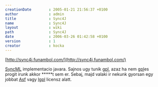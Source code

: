 ```yaml
---
creationDate        : 2005-01-21 21:56:37 +0100 
author              : admin 
title               : Sync4J 
name                : Sync4J 
layout              : wiki 
path                : Sync4J 
date                : 2006-03-26 01:42:58 +0100 
version             : 1 
creator             : kocka 
---
```

[http://sync4j.funambol.com/](http://sync4j.funambol.com/)

[SyncML](Missing.html) implementacio javara. Sajnos ugy tunik [gpl](GPL.html), azaz ha nem [gpl](GPL.html)es progit irunk akkor *****t sem er. Sebaj, majd valaki ir nekunk gyorsan egy jobbat [Asf](ASF.html) vagy [lgpl](LGPL.html) licensz alatt.
